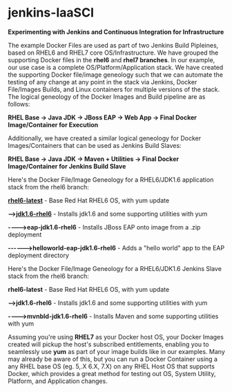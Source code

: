 # jenkins-IaaSCI
**Experimenting with Jenkins and Continuous Integration for Infrastructure**

The example Docker Files are used as part of two Jenkins Build Pipleines, based on RHEL6 and RHEL7 core OS/Infrastructure.  We have grouped the supporting Docker files in the **rhel6** and **rhel7 branches**.  In our example, our use case is a complete OS/Platform/Application stack.  We have created the supporting Docker file/image geneology such that we can automate the testing of any change at any point in the stack via Jenkins, Docker File/Images Builds, and Linux containers for multiple versions of the stack.  The logical geneology of the Docker Images and Build pipeline are as follows:

**RHEL Base -\> Java JDK -\> JBoss EAP -\> Web App -\> Final Docker Image/Container for Execution**

Additionally, we have created a similar logical geneology for Docker Images/Containers that can be used as Jenkins Build Slaves:

**RHEL Base -\> Java JDK -\> Maven + Utilities -\> Final Docker Image/Container for Jenkins Build Slave**

Here's the Docker File/Image Geneology for a RHEL6/JDK1.6 application stack from the rhel6 branch:

**[rhel6-latest](https://github.com/ghoelzer-rht/jenkins-IaaSCI/blob/rhel6/rhel6-latest/Dockerfile)** - Base Red Hat RHEL6 OS, with yum update

**--\>[jdk1.6-rhel6](https://github.com/ghoelzer-rht/jenkins-IaaSCI/blob/rhel6jdk1.6-rhel6/Dockerfile)** - Installs jdk1.6 and some supporting utilities with yum

**----\>eap-jdk1.6-rhel6** - Installs JBoss EAP onto image from a .zip deployment

**------\>helloworld-eap-jdk1.6-rhel6** - Adds a "hello world" app to the EAP deployment directory

Here's the Docker File/Image Geneology for a RHEL6/JDK1.6 Jenkins Slave stack from the rhel6 branch:

**rhel6-latest** - Base Red Hat RHEL6 OS, with yum update

**--\>jdk1.6-rhel6** - Installs jdk1.6 and some supporting utilities with yum

**----\>mvnbld-jdk1.6-rhel6** - Installs Maven and some supporting utilities with yum

Assuming you're using **RHEL7** as your Docker host OS, your Docker Images created will pickup the host's subscribed entitlements, enabling you to seamlessly use **yum** as part of your image builds like in our examples. Many may already be aware of this, but you can run a Docker Container using a any RHEL base OS (eg. 5,.X 6.X, 7.X) on any RHEL Host OS that supports Docker, which provides a great method for testing out OS, System Utility, Platform, and Application changes.

